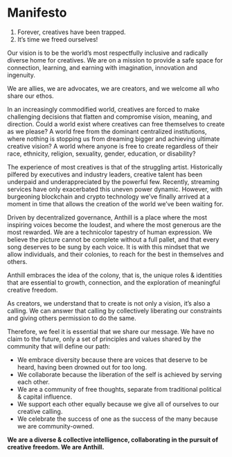 # Manifesto

1. Forever, creatives have been trapped.&#x20;
2. It’s time we freed ourselves!

Our vision is to be the world’s most respectfully inclusive and radically diverse home for creatives. We are on a mission to provide a safe space for connection, learning, and earning with imagination, innovation and ingenuity.

We are allies, we are advocates, we are creators, and we welcome all who share our ethos.

In an increasingly commodified world, creatives are forced to make challenging decisions that flatten and compromise vision, meaning, and direction. Could a world exist where creatives can free themselves to create as we please? A world free from the dominant centralized institutions, where nothing is stopping us from dreaming bigger and achieving ultimate creative vision? A world where anyone is free to create regardless of their race, ethnicity, religion, sexuality, gender, education, or disability?

The experience of most creatives is that of the struggling artist. Historically pilfered by executives and industry leaders, creative talent has been underpaid and underappreciated by the powerful few. Recently, streaming services have only exacerbated this uneven power dynamic. However, with burgeoning blockchain and crypto technology we’ve finally arrived at a moment in time that allows the creation of the world we’ve been waiting for.

Driven by decentralized governance, Anthill is a place where the most inspiring voices become the loudest, and where the most generous are the most rewarded. We are a technicolor tapestry of human expression. We believe the picture cannot be complete without a full pallet, and that every song deserves to be sung by each voice. It is with this mindset that we allow individuals, and their colonies, to reach for the best in themselves and others.

Anthill embraces the idea of the colony, that is, the unique roles & identities that are essential to growth, connection, and the exploration of meaningful creative freedom.

As creators, we understand that to create is not only a vision, it’s also a calling. We can answer that calling by collectively liberating our constraints and giving others permission to do the same.

Therefore, we feel it is essential that we share our message. We have no claim to the future, only a set of principles and values shared by the community that will define our path:

* We embrace diversity because there are voices that deserve to be heard, having been drowned out for too long.
* We collaborate because the liberation of the self is achieved by serving each other.
* We are a community of free thoughts, separate from traditional political & capital influence.
* We support each other equally because we give all of ourselves to our creative calling.
* We celebrate the success of one as the success of the many because we are community-owned.

**We are a diverse & collective intelligence, collaborating in the pursuit of creative freedom. We are Anthill.**
